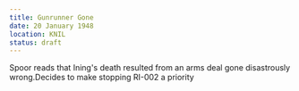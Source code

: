 ```yaml
---
title: Gunrunner Gone
date: 20 January 1948
location: KNIL
status: draft
---
```


Spoor reads that Ining's death resulted from an arms deal gone disastrously wrong.Decides to make stopping RI-002 a priority  
